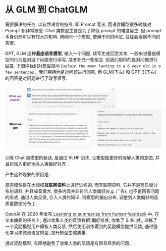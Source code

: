 # 从 GLM 到 ChatGLM

需要解决的任务, 以自然语言的指令, 即 Prompt 写出. 而语言模型很多时候对 Prompt 都非常敏感. Chat 类模型主要是为了降低 prompt 的难度诞生, 但 prompt 本身仍然可以有较大的影响. 询问同一个模型, 使用不同的问法, 往往会得到不同的答案.

GPT, GLM 这种**基座语言模型**, 输入一个问题, 续写生成后面文本, 一般来说基座模型的行为是对这个问题进行续写, 或者补充一些信息. 但我们期待的是对问题进行回答. 下图中我们对模型提问 `Explain the moon landing to a 6 year old in a few sentences.`, 我们期待地是对问题进行回答, 但 GLM(下左) 和 GPT-3(下右) 的回答是对问题进行了改写续写.

![](/resources/images/llm/glm-7.png)

训练 Chat 类模型的秘诀, 是通过 RLHF 训练, 让模型能更好的理解人类的意图, 并且将输入更好地与人类偏好对齐.

产生这种现象的原因是:

基座模型是在大规模**互联网语料**上进行训练的. 而互联网语料, 它并不是高质量分布的语料, 并且噪音很大, 很多内容并非符合人类偏好(e.g. 广告), 也不是回答问题的形式. 通过人类反馈, 引入人类的知识, 将模型的输出分布, 调整到人类偏好的高质量数据分布上.

OpenAI 在 2020 年发布 [Learning to summarize from human feedback](https://arxiv.org/abs/2009.01325) 中, 在文本摘要的任务上, 通过收集人类的反馈数据(偏好排序, 收集了 6.4k 对), 训练了一个奖励模型用户模拟人类反馈, 然后使用训练得到的奖励模型提供反馈, 通过强化学习来微调语言模型, 提升模型生成质量.

通过奖励模型, 有限地避免了收集人类的反馈是有限且昂贵的问题.
